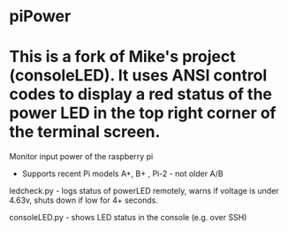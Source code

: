 # piPower
This is a fork of Mike's project (consoleLED). It uses ANSI control codes to display a red status of
the power LED in the top right corner of the terminal screen.
===============
Monitor input power of the raspberry pi 

- Supports recent Pi models A+, B+ , Pi-2  - not older A/B

ledcheck.py  - logs status of powerLED remotely, warns if voltage is under 4.63v, 
shuts down if low for 4+ seconds.

consoleLED.py - shows LED status in the console (e.g. over SSH)
